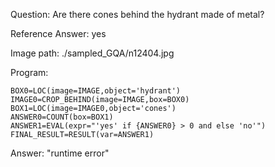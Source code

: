Question: Are there cones behind the hydrant made of metal?

Reference Answer: yes

Image path: ./sampled_GQA/n12404.jpg

Program:

```
BOX0=LOC(image=IMAGE,object='hydrant')
IMAGE0=CROP_BEHIND(image=IMAGE,box=BOX0)
BOX1=LOC(image=IMAGE0,object='cones')
ANSWER0=COUNT(box=BOX1)
ANSWER1=EVAL(expr="'yes' if {ANSWER0} > 0 and else 'no'")
FINAL_RESULT=RESULT(var=ANSWER1)
```
Answer: "runtime error"

